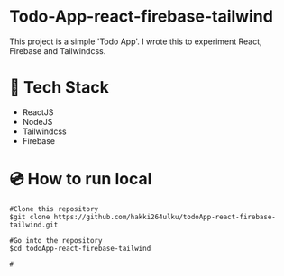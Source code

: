 # Todo-App-react-firebase-tailwind
This project is a simple 'Todo App'. I wrote this to experiment React, Firebase and Tailwindcss.

# 🚀 Tech Stack
* ReactJS
* NodeJS
* Tailwindcss
* Firebase

# 💿 How to run local
```
#Clone this repository
$git clone https://github.com/hakki264ulku/todoApp-react-firebase-tailwind.git

#Go into the repository
$cd todoApp-react-firebase-tailwind

#
```
